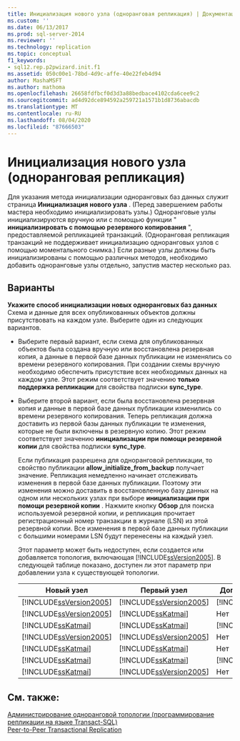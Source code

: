 ```yaml
---
title: Инициализация нового узла (одноранговая репликация) | Документация Майкрософт
ms.custom: ''
ms.date: 06/13/2017
ms.prod: sql-server-2014
ms.reviewer: ''
ms.technology: replication
ms.topic: conceptual
f1_keywords:
- sql12.rep.p2pwizard.init.f1
ms.assetid: 050c00e1-78bd-4d9c-affe-40e22feb4d94
author: MashaMSFT
ms.author: mathoma
ms.openlocfilehash: 26658fdfbcf0d3d3a88bedbace4102cda6cee9c2
ms.sourcegitcommit: ad4d92dce894592a259721a1571b1d8736abacdb
ms.translationtype: MT
ms.contentlocale: ru-RU
ms.lasthandoff: 08/04/2020
ms.locfileid: "87666503"
---
```

# <a name="new-peer-initialization-peer-to-peer-replication"></a>Инициализация нового узла (одноранговая репликация)
  Для указания метода инициализации одноранговых баз данных служит страница **Инициализация нового узла** . (Перед завершением работы мастера необходимо инициализировать узлы.) Одноранговые узлы инициализируются вручную или с помощью функции " **инициализировать с помощью резервного копирования** ", предоставляемой репликацией транзакций. (Одноранговая репликация транзакций не поддерживает инициализацию одноранговых узлов с помощью моментального снимка.) Если разные узлы должны быть инициализированы с помощью различных методов, необходимо добавить одноранговые узлы отдельно, запустив мастер несколько раз.  
  
## <a name="options"></a>Варианты  
 **Укажите способ инициализации новых одноранговых баз данных**  
 Схема и данные для всех опубликованных объектов должны присутствовать на каждом узле. Выберите один из следующих вариантов.  
  
-   Выберите первый вариант, если схема для опубликованных объектов была создана вручную или восстановлена резервная копия, а данные в первой базе данных публикации не изменялись со времени резервного копирования. При создании схемы вручную необходимо обеспечить присутствие всех необходимых данных на каждом узле. Этот режим соответствует значению **только поддержка репликации** для свойства подписки **sync_type**.  
  
-   Выберите второй вариант, если была восстановлена резервная копия и данные в первой базе данных публикации изменились со времени резервного копирования. Теперь репликация должна доставить из первой базы данных публикации те изменения, которые не были включены в резервную копию. Этот режим соответствует значению **инициализации при помощи резервной копии** для свойства подписки **sync_type**.  
  
     Если публикация разрешена для одноранговой репликации, то свойство публикации **allow_initialize_from_backup** получает значение. Репликация немедленно начинает отслеживать изменения в первой базе данных публикации. Поэтому эти изменения можно доставить в восстановленную базу данных на одном или нескольких узлах при выборе **инициализации при помощи резервной копии** . Нажмите кнопку **Обзор** для поиска используемой резервной копии, и репликация прочитает регистрационный номер транзакции в журнале (LSN) из этой резервной копии. Все изменения в первой базе данных публикации с большими номерами LSN будут перенесены на каждый узел.  
  
     Этот параметр может быть недоступен, если создается или добавляется топология, включающая [!INCLUDE[ssVersion2005](../../includes/ssversion2005-md.md)]. В следующей таблице показано, доступен ли этот параметр при добавлении узла к существующей топологии.  
  
    |Новый узел|Первый узел|Дополнительные узлы|Параметр|  
    |--------------|----------------|----------------------|------------|  
    |[!INCLUDE[ssVersion2005](../../includes/ssversion2005-md.md)]|[!INCLUDE[ssVersion2005](../../includes/ssversion2005-md.md)]|[!INCLUDE[ssVersion2005](../../includes/ssversion2005-md.md)]|Выключено|  
    |[!INCLUDE[ssVersion2005](../../includes/ssversion2005-md.md)]|[!INCLUDE[ssKatmai](../../includes/sskatmai-md.md)]|Нет|Выключено|  
    |[!INCLUDE[ssKatmai](../../includes/sskatmai-md.md)]|[!INCLUDE[ssKatmai](../../includes/sskatmai-md.md)]|[!INCLUDE[ssVersion2005](../../includes/ssversion2005-md.md)]|Выключено|  
    |[!INCLUDE[ssVersion2005](../../includes/ssversion2005-md.md)]|[!INCLUDE[ssVersion2005](../../includes/ssversion2005-md.md)]|Нет|Активировано|  
    |[!INCLUDE[ssKatmai](../../includes/sskatmai-md.md)]|[!INCLUDE[ssKatmai](../../includes/sskatmai-md.md)]|Нет|Активировано|  
    |[!INCLUDE[ssKatmai](../../includes/sskatmai-md.md)]|[!INCLUDE[ssKatmai](../../includes/sskatmai-md.md)]|[!INCLUDE[ssKatmai](../../includes/sskatmai-md.md)]|Активировано|  
    |[!INCLUDE[ssKatmai](../../includes/sskatmai-md.md)]|[!INCLUDE[ssVersion2005](../../includes/ssversion2005-md.md)]|Нет|Активировано|  
  
## <a name="see-also"></a>См. также:  
 [Администрирование одноранговой топологии (программирование репликации на языке Transact-SQL)](administration/administer-a-peer-to-peer-topology-replication-transact-sql-programming.md)   
 [Peer-to-Peer Transactional Replication](transactional/peer-to-peer-transactional-replication.md)  
  
  
